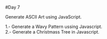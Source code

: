 #Day 7

Generate ASCII Art using JavaScript.

1.- Generate a Wavy Pattern ussing Javascript.  
2.- Generate a Christmass Tree in Javascript.  

